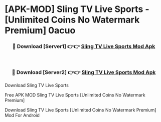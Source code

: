 # [APK-MOD] Sling TV  Live Sports - [Unlimited Coins No Watermark Premium] 0acuo



<div align="center">
<h3>🔴 Download [Server1] 👉👉 <a href="https://momento.my/?title=Sling_TV__Live_Sports">Sling TV  Live Sports Mod Apk</a></h3><br>

<h3>🔴 Download [Server2] 👉👉 <a href="https://momento.my/?title=Sling_TV__Live_Sports">Sling TV  Live Sports Mod Apk</a></h3>
</div>



Download Sling TV  Live Sports 

Free APK MOD Sling TV  Live Sports [Unlimited Coins No Watermark Premium]

Download Sling TV  Live Sports [Unlimited Coins No Watermark Premium] Mod For Android
